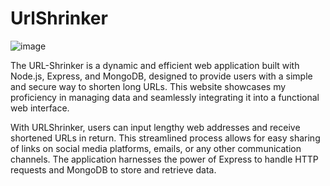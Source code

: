 ﻿# UrlShrinker

![image](https://github.com/VJ-13/UrlShrinker/assets/64769412/ad28184d-bc7f-4954-a280-4ccd4dd4b2d0)

The URL-Shrinker is a dynamic and efficient web application built with Node.js, Express, and MongoDB, designed to provide users with a simple and secure way to shorten long URLs. This website showcases my proficiency in managing data and seamlessly integrating it into a functional web interface.

With URLShrinker, users can input lengthy web addresses and receive shortened URLs in return. This streamlined process allows for easy sharing of links on social media platforms, emails, or any other communication channels. The application harnesses the power of Express to handle HTTP requests and MongoDB to store and retrieve data.

